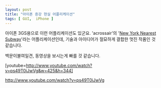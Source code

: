 ```yaml
---
layout: post
title: "아이폰 증강 현실 어플리케이션"
tags: [ GUI,  iPhone ]
---
```


아이폰 3GS용으로 이런 어플리케이션도 있군요. 'acrossair'의 '[New York Nearest Subway](http://www.acrossair.com/apps_newyorknearestsubway.htm)'라는 어플리케이션인데, 기술과 아이디어가 절묘하게 결합한 멋진 작품인 것 같습니다.

백문이불여일견, 동영상을 보시는게 빠를 것 같습니다.

[youtube=http://www.youtube.com/watch?v=ps49T0iJwVg&w=425&h=344]

<http://www.youtube.com/watch?v=ps49T0iJwVg>
